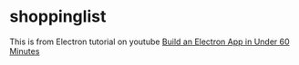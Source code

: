# shoppinglist

This is from Electron tutorial on youtube [Build an Electron App in Under 60 Minutes](https://www.youtube.com/watch?v=kN1Czs0m1SU)

